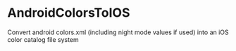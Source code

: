 # AndroidColorsToIOS
Convert android colors.xml (including night mode values if used) into an iOS color catalog file system
